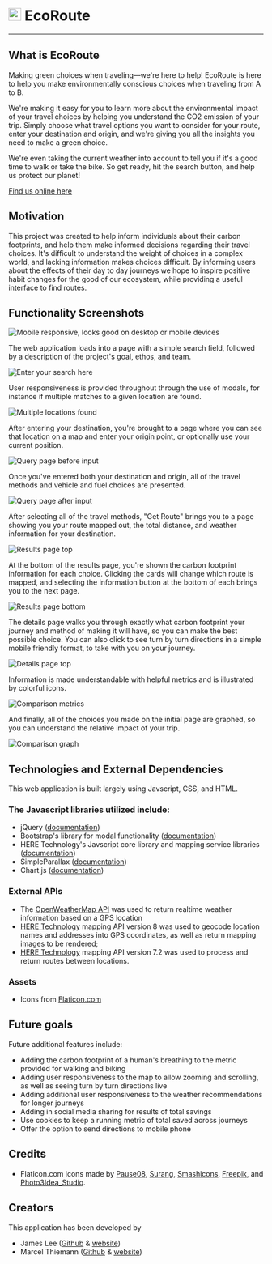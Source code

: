 # <img src="https://titanian229.github.io/EcoRoute/assets/icons/nature.png" alt="EcoRouteLogo" width="25"/> EcoRoute
---
## What is EcoRoute
Making green choices when traveling—we're here to help!
EcoRoute is here to help you make environmentally conscious choices when traveling from A to B.

We're making it easy for you to learn more about the environmental impact of your travel choices by helping you understand the CO2 emission of your trip. Simply choose what travel options you want to consider for your route, enter your destination and origin, and we're giving you all the insights you need to make a green choice.

We're even taking the current weather into account to tell you if it's a good time to walk or take the bike. So get ready, hit the search button, and help us protect our planet!

 [Find us online here](https://titanian229.github.io/EcoRoute/ "EcoRoute")

## Motivation
This project was created to help inform individuals about their carbon footprints, and help them make informed decisions regarding their travel choices.  It's difficult to understand the weight of choices in a complex world, and lacking information makes choices difficult.  By informing users about the effects of their day to day journeys we hope to inspire positive habit changes for the good of our ecosystem, while providing a useful interface to find routes.

## Functionality Screenshots

![Mobile responsive, looks good on desktop or mobile devices][mockup]


The web application loads into a page with a simple search field, followed by a description of the project's goal, ethos, and team.

![Enter your search here][main-page]


User responsiveness is provided throughout through the use of modals, for instance if multiple matches to a given location are found.

![Multiple locations found][multiple-location-modal]


After entering your destination, you're brought to a page where you can see that location on a map and enter your origin point, or optionally use your current position.

![Query page before input][query-before]


Once you've entered both your destination and origin, all of the travel methods and vehicle and fuel choices are presented.

![Query page after input][query-after]


After selecting all of the travel methods, "Get Route" brings you to a page showing you your route mapped out, the total distance, and weather information for your destination.

![Results page top][results-top]


At the bottom of the results page, you're shown the carbon footprint information for each choice.  Clicking the cards will change which route is mapped, and selecting the information button at the bottom of each brings you to the next page.

![Results page bottom][results-cards]


The details page walks you through exactly what carbon footprint your journey and method of making it will have, so you can make the best possible choice.  You can also click to see turn by turn directions in a simple mobile friendly format, to take with you on your journey.

![Details page top][details-top]


Information is made understandable with helpful metrics and is illustrated by colorful icons.

![Comparison metrics][details-comparison]


And finally, all of the choices you made on the initial page are graphed, so you can understand the relative impact of your trip.

![Comparison graph][details-comparison-graph]


## Technologies and External Dependencies
This web application is built largely using Javscript, CSS, and HTML.

### The Javascript libraries utilized include:
* jQuery ([documentation](https://api.jquery.com/))
* Bootstrap's library for modal functionality ([documentation](https://getbootstrap.com/docs/4.1/getting-started/introduction/))
* HERE Technology's Javscript core library and mapping service libraries ([documentation](https://developer.here.com/documentation))
* SimpleParallax ([documentation](https://simpleparallax.com/))
* Chart.js ([documentation](https://www.chartjs.org/docs/latest/))

### External APIs
* The [OpenWeatherMap API](https://openweathermap.org/api/one-call-api) was used to return realtime weather information based on a GPS location
* [HERE Technology](https://developer.here.com/develop/javascript-api) mapping API version 8 was used to geocode location names and addresses into GPS coordinates, as well as return mapping images to be rendered; 
* [HERE Technology](https://developer.here.com/develop/javascript-api) mapping API version 7.2 was used to process and return routes between locations.

### Assets
* Icons from [Flaticon.com](http://flaticons.com)

## Future goals
Future additional features include:
* Adding the carbon footprint of a human's breathing to the metric provided for walking and biking
* Adding user responsiveness to the map to allow zooming and scrolling, as well as seeing turn by turn directions live
* Adding additional user responsiveness to the weather recommendations for longer journeys
* Adding in social media sharing for results of total savings
* Use cookies to keep a running metric of total saved across journeys
* Offer the option to send directions to mobile phone

## Credits

* Flaticon.com icons made by [Pause08](https://www.flaticon.com/free-icon/airplane_1358770), [Surang](https://www.flaticon.com/authors/surang), [Smashicons](https://www.flaticon.com/authors/smashicons), [Freepik](https://www.flaticon.com/authors/freepik), and [Photo3Idea_Studio](https://www.flaticon.com/free-icon/airplane_2105232).

## Creators
This application has been developed by
- James Lee ([Github](https://github.com/titanian229) & [website](http://jamestlee.ca/))
- Marcel Thiemann ([Github](https://github.com/cestmarcel) & [website](http://marcelthiemann.com/))

[mockup]: https://titanian229.github.io/EcoRoute/assets/screenshots/mockup.png "Mockup"
[main-page]: https://titanian229.github.io/EcoRoute/assets/screenshots/main-page.jpg "Main Page"
[multiple-location-modal]: https://titanian229.github.io/EcoRoute/assets/screenshots/multiple-location-modal.jpg "Multiple Location Modal"
[query-before]: https://titanian229.github.io/EcoRoute/assets/screenshots/query-before-input.jpg "Query Page before input"
[query-after]: https://titanian229.github.io/EcoRoute/assets/screenshots/query-after-input.jpg "Query Page after input"
[results-top]: https://titanian229.github.io/EcoRoute/assets/screenshots/results-top.jpg "results page top"
[results-cards]: https://titanian229.github.io/EcoRoute/assets/screenshots/results-cards.jpg "results cards"
[route-options-expanded]: https://titanian229.github.io/EcoRoute/assets/screenshots/route-options-expanded.jpg "details page top"
[details-top]: https://titanian229.github.io/EcoRoute/assets/screenshots/details-top.jpg "details page bottom"
[details-comparison]: https://titanian229.github.io/EcoRoute/assets/screenshots/details-comparison.jpg "details comparison metrics"
[details-comparison-graph]: https://titanian229.github.io/EcoRoute/assets/screenshots/details-comparison-graph.jpg "details comparison graph"
